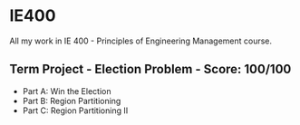 # IE400
All my work in IE 400 - Principles of Engineering Management course. 

## Term Project - Election Problem - Score: 100/100
- Part A: Win the Election
- Part B: Region Partitioning
- Part C: Region Partitioning II
